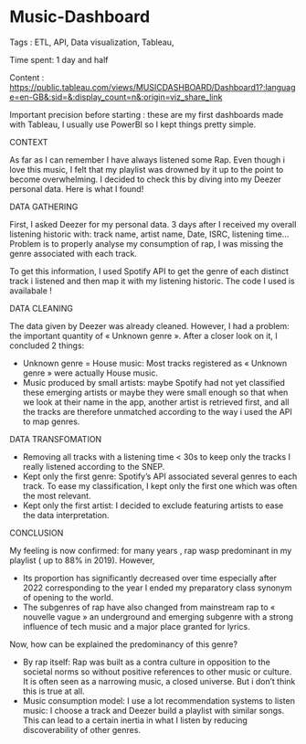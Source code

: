 # Music-Dashboard
Tags : ETL, API, Data visualization, Tableau, 

Time spent: 1 day and half

Content : https://public.tableau.com/views/MUSICDASHBOARD/Dashboard1?:language=en-GB&:sid=&:display_count=n&:origin=viz_share_link

Important precision before starting : these are my first dashboards made with Tableau, I usually use PowerBI so I kept things pretty simple.

CONTEXT

As far as I can remember I have always listened some Rap. Even though i love this music, I felt that my playlist was drowned by it up to the point to become overwhelming. I decided to check this by diving into my Deezer personal data. Here is what I found! 
 

DATA GATHERING

First, I asked Deezer for my personal data. 3 days after I received my overall listening historic with: track name, artist name, Date, ISRC, listening time…
Problem is to properly analyse my consumption of rap, I was missing the genre associated with each track. 

To get this information, I used Spotify API to get the genre of each distinct track i listened and then map it with my listening historic. The code I used is availabale !

DATA CLEANING

The data given by Deezer was already cleaned. However, I had a problem: the important quantity of « Unknown genre ». After a closer look on it, I concluded 2 things: 
-	Unknown genre = House music: Most tracks registered as « Unknown genre » were actually House music. 
-	Music produced by small artists: maybe Spotify had not yet classified these emerging artists or maybe they were small enough so that when we look at their name in the app, another artist is retrieved first, and all the tracks are therefore unmatched according to the way i used the API to map genres. 

DATA TRANSFOMATION

-	Removing all tracks with a listening time < 30s to keep only the tracks I really listened according to the SNEP.
-	Kept only the first genre: Spotify’s API associated several genres to each track. To ease my classification, I kept only the first one which was often the most relevant.
-	Kept only the first artist: I decided to exclude featuring artists to ease the data interpretation. 

CONCLUSION

My feeling is now confirmed: for many years , rap wasp predominant in my playlist ( up to 88% in 2019). However,
-	 Its proportion has significantly decreased over time especially after 2022 corresponding to the year I ended my preparatory class synonym of opening to the world.
-	The subgenres of rap have also changed from mainstream rap to « nouvelle vague » an underground and emerging subgenre with a strong influence of tech music and a major place granted for lyrics.  

Now, how can be explained the predominancy of this genre? 
-	By rap itself: Rap was built as a contra culture in opposition to the societal norms so without positive references to other music or culture. It is often seen as a narrowing music, a closed universe. 
But i don’t think this is true at all. 
-	Music consumption model: I use a lot recommendation systems to listen music:  I choose a track and Deezer build a playlist with similar songs. This can lead to a certain inertia in what I listen by reducing discoverability of other genres. 

